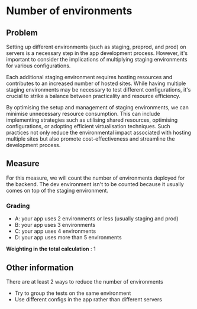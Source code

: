 # Number of environments

## Problem

Setting up different environments (such as staging, preprod, and prod) on servers is a necessary step in the app development process. However, it's important to consider the implications of multiplying staging environments for various configurations.

Each additional staging environment requires hosting resources and contributes to an increased number of hosted sites. While having multiple staging environments may be necessary to test different configurations, it's crucial to strike a balance between practicality and resource efficiency.

By optimising the setup and management of staging environments, we can minimise unnecessary resource consumption. This can include implementing strategies such as utilising shared resources, optimising configurations, or adopting efficient virtualisation techniques. Such practices not only reduce the environmental impact associated with hosting multiple sites but also promote cost-effectiveness and streamline the development process.

## Measure

For this measure, we will count the number of environments deployed for the backend. The dev environment isn't to be counted because it usually comes on top of the staging environment.

### Grading

- A: your app uses 2 environments or less (usually staging and prod)
- B: your app uses 3 environments
- C: your app uses 4 environments
- D: your app uses more than 5 environments

**Weighting in the total calculation** : 1

## Other information

There are at least 2 ways to reduce the number of environments

- Try to group the tests on the same environment
- Use different configs in the app rather than different servers
